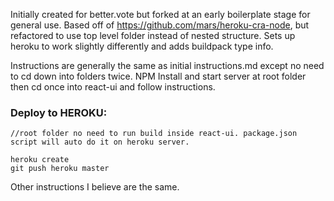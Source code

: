 Initially created for better.vote but forked at an early boilerplate stage for general use. Based off of https://github.com/mars/heroku-cra-node, but refactored to use top level folder instead of nested structure. Sets up heroku to work slightly differently and adds buildpack type info.

Instructions are generally the same as initial instructions.md except no need to cd down into folders twice. NPM Install and start server at root folder then cd once into react-ui and follow instructions.

### Deploy to HEROKU:

```
//root folder no need to run build inside react-ui. package.json script will auto do it on heroku server.

heroku create
git push heroku master

```

Other instructions I believe are the same.
